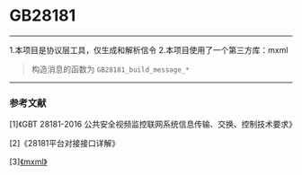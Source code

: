 # GB28181
---
1.本项目是协议层工具，仅生成和解析信令
2.本项目使用了一个第三方库：mxml

>构造消息的函数为 ```GB28181_build_message_*```

---
### 参考文献
[1]《GBT 28181-2016 公共安全视频监控联网系统信息传输、交换、控制技术要求》

[2]《28181平台对接接口详解》

[3][《mxml》](https://www.msweet.org/mxml/mxml.html)
